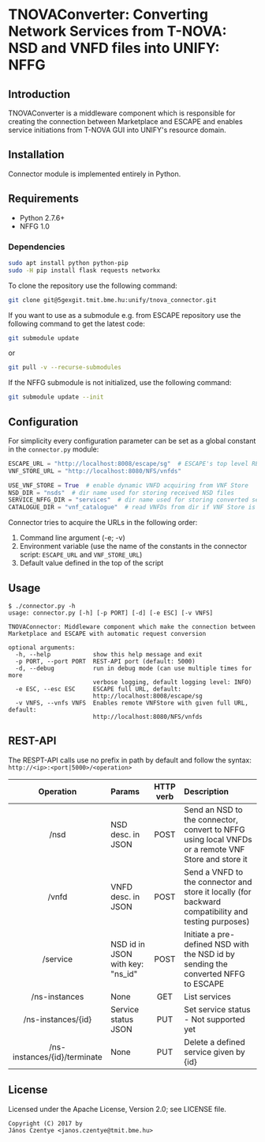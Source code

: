 # TNOVAConverter: Converting Network Services from T-NOVA: NSD and VNFD files into UNIFY: NFFG

## Introduction

TNOVAConverter is a middleware component which is responsible for creating the connection 
between Marketplace and ESCAPE and enables service initiations from T-NOVA GUI into UNIFY's 
resource domain.

## Installation

Connector module is implemented entirely in Python.

## Requirements

* Python 2.7.6+
* NFFG 1.0

### Dependencies

```bash
sudo apt install python python-pip
sudo -H pip install flask requests networkx
```

To clone the repository use the following command:

```bash
git clone git@5gexgit.tmit.bme.hu:unify/tnova_connector.git
```

If you want to use as a submodule e.g. from ESCAPE repository use the following command to get the latest code:

```bash
git submodule update
```

or

```bash
git pull -v --recurse-submodules
```
If the NFFG submodule is not initialized, use the following command:

```bash
git submodule update --init
```

## Configuration

For simplicity every configuration parameter can be set as a global constant in the `connector.py` module:

```python
ESCAPE_URL = "http://localhost:8008/escape/sg"  # ESCAPE's top level REST-API
VNF_STORE_URL = "http://localhost:8080/NFS/vnfds"

USE_VNF_STORE = True  # enable dynamic VNFD acquiring from VNF Store
NSD_DIR = "nsds"  # dir name used for storing received NSD files
SERVICE_NFFG_DIR = "services"  # dir name used for storing converted services
CATALOGUE_DIR = "vnf_catalogue"  # read VNFDs from dir if VNF Store is disabled
```

Connector tries to acquire the URLs in the following order:

1. Command line argument (-e; -v)
2. Environment variable (use the name of the constants in the connector script: `ESCAPE_URL` and `VNF_STORE_URL`)
3. Default value defined in the top of the script

## Usage

```
$ ./connector.py -h
usage: connector.py [-h] [-p PORT] [-d] [-e ESC] [-v VNFS]

TNOVAConnector: Middleware component which make the connection between
Marketplace and ESCAPE with automatic request conversion

optional arguments:
  -h, --help            show this help message and exit
  -p PORT, --port PORT  REST-API port (default: 5000)
  -d, --debug           run in debug mode (can use multiple times for more
                        verbose logging, default logging level: INFO)
  -e ESC, --esc ESC     ESCAPE full URL, default:
                        http://localhost:8008/escape/sg
  -v VNFS, --vnfs VNFS  Enables remote VNFStore with given full URL, default:
                        http://localhost:8080/NFS/vnfds
```

## REST-API

The RESPT-API calls use no prefix in path by default and follow the syntax: ``http://<ip>:<port|5000>/<operation>``

| Operation                     | Params                            | HTTP verb | Description                                                                                        |
|:-----------------------------:|:----------------------------------|:---------:|:---------------------------------------------------------------------------------------------------|
| /nsd                          | NSD desc. in JSON                 | POST      | Send an NSD to the connector, convert to NFFG using local VNFDs or a remote VNF Store and store it |
| /vnfd                         | VNFD desc. in JSON                | POST      | Send a VNFD to the connector and store it locally (for backward compatibility and testing purposes)|
| /service                      | NSD id in JSON with key: "ns_id"  | POST      | Initiate a pre-defined NSD with the NSD id by sending the converted NFFG to ESCAPE                 |
| /ns-instances                 | None                              | GET       | List services                                                                                      |
| /ns-instances/{id}            | Service status JSON               | PUT       | Set service status - Not supported yet                                                             |
| /ns-instances/{id}/terminate  | None                              | PUT       | Delete a defined service given by {id}                                                             |

## License

Licensed under the Apache License, Version 2.0; see LICENSE file.

    Copyright (C) 2017 by
    János Czentye <janos.czentye@tmit.bme.hu>